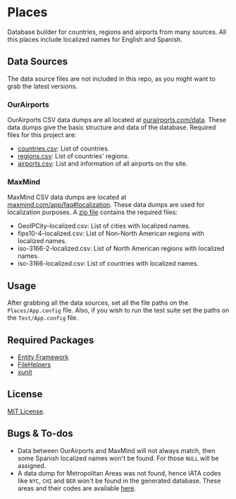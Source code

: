 # Places
Database builder for countries, regions and airports from many sources. All this places include localized names for English and Spanish.

## Data Sources

The data source files are not included in this repo, as you might want to grab the latest versions.

### OurAirports
OurAirports CSV data dumps are all located at [ourairports.com/data](http://www.ourairports.com/data/). These data dumps give the basic structure and data of the database. Required files for this project are:

* 	[countries.csv](http://www.ourairports.com/data/countries.csv): List of countries.
* 	[regions.csv](http://www.ourairports.com/data/regions.csv): List of countries' regions.
* 	[airports.csv](http://www.ourairports.com/data/airports.csv): List and information of all airports on the site.

### MaxMind
MaxMind CSV data dumps are located at [maxmind.com/app/faq#localization](http://www.maxmind.com/app/faq#localization). These data dumps are used for localization purposes. A [zip file](http://www.maxmind.com/GeoIPLocationCSV-localized.zip) contains the required files:

*	GeoIPCity-localized.csv: List of cities with localized names.
*	fips10-4-localized.csv: List of Non-North American regions with localized names.
*	iso-3166-2-localized.csv: List of North American regions with localized names.
*	iso-3166-localized.csv: List of countries with localized names.

## Usage

After grabbing all the data sources, set all the file paths on the `Places/App.config` file. Also, if you wish to run the test suite set the paths on the `Test/App.config` file.

## Required Packages

*	[Entity Framework](http://nuget.org/packages/entityframework)
*	[FileHelpers](http://nuget.org/packages/FileHelpers)
*	[xunit](http://nuget.org/packages/xunit)

## License
[MIT License](https://github.com/jonotrujillo/places/blob/master/LICENSE.md).

## Bugs & To-dos

*	Data between OurAirports and MaxMind will not always match, then some Spanish localized names won't be found. For those `NULL` will be assigned.
*	A data dump for Metropolitan Areas was not found, hence IATA codes like `NYC`, `CHI` and `BER` won't be found in the generated database. These areas and their codes are available [here](http://wikitravel.org/en/Metropolitan_Area_Airport_Codes).